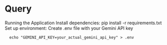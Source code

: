 # Query
Running the Application
Install dependencies:
          pip install -r requirements.txt
Set up environment:
Create .env file with your Gemini API key

      echo "GEMINI_API_KEY=your_actual_gemini_api_key" > .env
